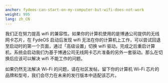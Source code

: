 ```yaml
---
anchor: fydeos-can-start-on-my-computer-but-wifi-does-not-work
weight: 995
lang: zh_CN
---
```

我们正在努力提高 wifi 的兼容性。如果你的计算机使用的是博通公司提供的无线网卡芯片，在 FydeOS 启动后发现 wifi 无法在你的计算机上工作，可以尝试回退至启动时的第一个页面，通过「高级设置」切换 wifi 驱动。完成之后重启计算机，系统会启动我们为基于博通公司无线网卡芯片准备的另外一套驱动。那么在切换后应该可以解决 wifi 不能工作的问题。

如果仍然无法解决 Wi-Fi 的问题，请在社区发帖，留下你的计算机 Wi-Fi 芯片的品牌和型号，我们会尽力在未来的发行版本中适配该芯片。
